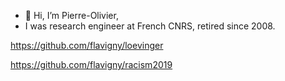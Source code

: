 - 👋 Hi, I’m Pierre-Olivier,
- I was research engineer at French CNRS, retired since 2008.

https://github.com/flavigny/loevinger

https://github.com/flavigny/racism2019
<!---
flavigny/flavigny is a ✨ special ✨ repository because its `README.md` (this file) appears on your GitHub profile.
You can click the Preview link to take a look at your changes.
--->
